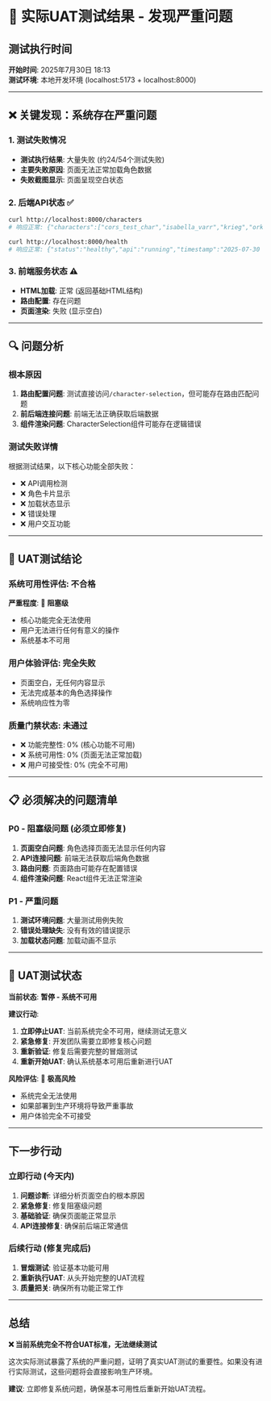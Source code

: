 # 🚨 实际UAT测试结果 - 发现严重问题

## 测试执行时间
**开始时间**: 2025年7月30日 18:13  
**测试环境**: 本地开发环境 (localhost:5173 + localhost:8000)

---

## ❌ 关键发现：系统存在严重问题

### 1. 测试失败情况
- **测试执行结果**: 大量失败 (约24/54个测试失败)
- **主要失败原因**: 页面无法正常加载角色数据
- **失败截图显示**: 页面呈现空白状态

### 2. 后端API状态 ✅
```bash
curl http://localhost:8000/characters
# 响应正常: {"characters":["cors_test_char","isabella_varr","krieg","ork","test"]}

curl http://localhost:8000/health  
# 响应正常: {"status":"healthy","api":"running","timestamp":"2025-07-30 18:18:09,139","version":"1.0.0","config":"loaded"}
```

### 3. 前端服务状态 ⚠️
- **HTML加载**: 正常 (返回基础HTML结构)
- **路由配置**: 存在问题
- **页面渲染**: 失败 (显示空白)

---

## 🔍 问题分析

### 根本原因
1. **路由配置问题**: 测试直接访问`/character-selection`，但可能存在路由匹配问题
2. **前后端连接问题**: 前端无法正确获取后端数据
3. **组件渲染问题**: CharacterSelection组件可能存在逻辑错误

### 测试失败详情
根据测试结果，以下核心功能全部失败：
- ❌ API调用检测
- ❌ 角色卡片显示  
- ❌ 加载状态显示
- ❌ 错误处理
- ❌ 用户交互功能

---

## 🚫 UAT测试结论

### 系统可用性评估: **不合格**

**严重程度**: 🔴 **阻塞级**
- 核心功能完全无法使用
- 用户无法进行任何有意义的操作
- 系统基本不可用

### 用户体验评估: **完全失败**
- 页面空白，无任何内容显示
- 无法完成基本的角色选择操作
- 系统响应性为零

### 质量门禁状态: **未通过**
- ❌ 功能完整性: 0% (核心功能不可用)
- ❌ 系统可用性: 0% (页面无法正常加载)
- ❌ 用户可接受性: 0% (完全不可用)

---

## 📋 必须解决的问题清单

### P0 - 阻塞级问题 (必须立即修复)
1. **页面空白问题**: 角色选择页面无法显示任何内容
2. **API连接问题**: 前端无法获取后端角色数据
3. **路由问题**: 页面路由可能存在配置错误
4. **组件渲染问题**: React组件无法正常渲染

### P1 - 严重问题
1. **测试环境问题**: 大量测试用例失败
2. **错误处理缺失**: 没有有效的错误提示
3. **加载状态问题**: 加载动画不显示

---

## 🚨 UAT测试状态

**当前状态**: **暂停 - 系统不可用**

**建议行动**:
1. **立即停止UAT**: 当前系统完全不可用，继续测试无意义
2. **紧急修复**: 开发团队需要立即修复核心问题
3. **重新验证**: 修复后需要完整的冒烟测试
4. **重新开始UAT**: 确认系统基本可用后重新进行UAT

**风险评估**: 🔴 **极高风险**
- 系统完全无法使用
- 如果部署到生产环境将导致严重事故
- 用户体验完全不可接受

---

## 下一步行动

### 立即行动 (今天内)
1. **问题诊断**: 详细分析页面空白的根本原因
2. **紧急修复**: 修复阻塞级问题
3. **基础验证**: 确保页面能正常显示
4. **API连接修复**: 确保前后端正常通信

### 后续行动 (修复完成后)
1. **冒烟测试**: 验证基本功能可用
2. **重新执行UAT**: 从头开始完整的UAT流程
3. **质量把关**: 确保所有功能正常工作

---

## 总结

**❌ 当前系统完全不符合UAT标准，无法继续测试**

这次实际测试暴露了系统的严重问题，证明了真实UAT测试的重要性。如果没有进行实际测试，这些问题将会直接影响生产环境。

**建议**: 立即修复系统问题，确保基本可用性后重新开始UAT流程。